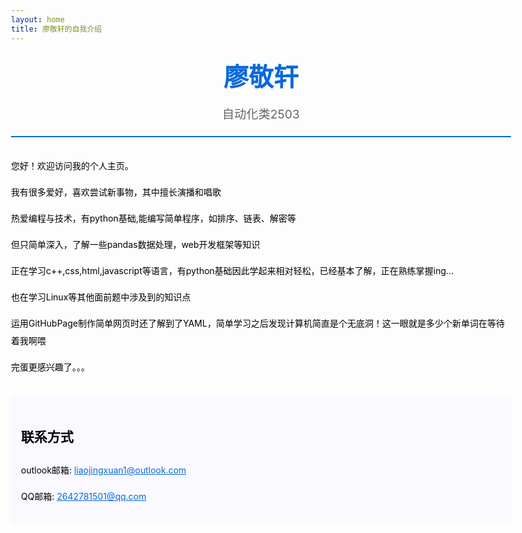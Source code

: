 ```yaml
---
layout: home
title: 廖敬轩的自我介绍
---
```


<style>
/* CSS */
body {
    line-height: 2;
    color: #000000ff;
    max-width: 800px;
    margin: 0 auto
    }
.header {
    text-align: center;
    margin-bottom: 2rem;
    border-bottom: 2px solid rgba(9, 105, 218, 1);
    padding-bottom: 1rem;
}
.name {
    font-size: 2.5rem;
    font-weight: bold;
    color: #0969da;
    margin-bottom: 0;
}
.description {
    font-size: 1.2rem;
    color: #666;
    text-aign: center
}
.contact-info {
    background-color: #f9f9ffff;
    padding: 1rem;
    border-radius: 8px;
    margin: 2rem 0;
}
.contact-info a {
    color: #0969da;
}
</style>

<div class="header">
    <div class="name">廖敬轩</div>
    <div class="description">自动化类2503</div>
</div>

<p>您好！欢迎访问我的个人主页。</p>

<p> 我有很多爱好，喜欢尝试新事物，其中擅长演播和唱歌</p>
<p> 热爱编程与技术，有python基础,能编写简单程序，如排序、链表、解密等</p>
<p>但只简单深入，了解一些pandas数据处理，web开发框架等知识</p>
<p>正在学习c++,css,html,javascript等语言，有python基础因此学起来相对轻松，已经基本了解，正在熟练掌握ing...</p>
<p>也在学习Linux等其他面前题中涉及到的知识点<p>
<p>运用GitHubPage制作简单网页时还了解到了YAML，简单学习之后发现计算机简直是个无底洞！这一眼就是多少个新单词在等待着我啊喂</p>
<p>完蛋更感兴趣了。。。</p>

<div class="contact-info">
    <h2>联系方式</h2>
    <p>outlook邮箱: <a href="mailto:liaojingxuan1@outlook.com">liaojingxuan1@outlook.com</a></p>
    <p>QQ邮箱: <a href="mailto:2642781501@qq.com">2642781501@qq.com</a></p>
</div>
